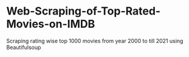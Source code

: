 # Web-Scraping-of-Top-Rated-Movies-on-IMDB
Scraping rating wise top 1000 movies from year 2000 to till 2021 using Beautifulsoup

